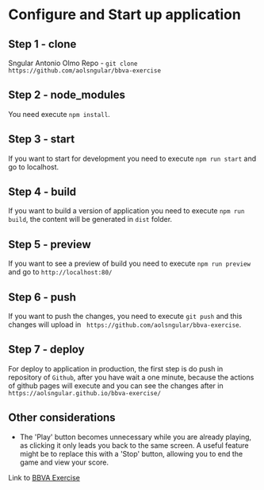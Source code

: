# Configure and Start up application

## Step 1 - clone

Sngular Antonio Olmo Repo - `git clone https://github.com/aolsngular/bbva-exercise`

## Step 2 - node_modules

You need execute `npm install`.

## Step 3 - start

If you want to start for development you need to execute `npm run start` and go to localhost.

## Step 4 - build

If you want to build a version of application you need to execute `npm run build`, the content will be generated in `dist` folder.

## Step 5 - preview

If you want to see a preview of build you need to execute `npm run preview` and go to `http://localhost:80/`

## Step 6 - push

If you want to push the changes, you need to execute `git push` and this changes will upload in ` https://github.com/aolsngular/bbva-exercise`.

## Step 7 - deploy

For deploy to application in production, the first step is do push in repository of `Github`, after you have wait a one minute, because the actions of github pages will execute and you can see the changes after in `https://aolsngular.github.io/bbva-exercise/`

## Other considerations

- The 'Play' button becomes unnecessary while you are already playing, as clicking it only leads you back to the same screen. A useful feature might be to replace this with a 'Stop' button, allowing you to end the game and view your score.

Link to
[BBVA Exercise](https://bbvaengineering.github.io/challenges/memory/)
